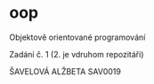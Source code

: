 # oop
Objektově orientované programování

Zadání č. 1 (2. je vdruhom repozitáři)

ŠAVELOVÁ ALŽBETA SAV0019
